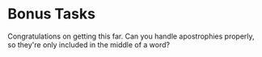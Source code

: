 # Bonus Tasks

Congratulations on getting this far.
Can you handle apostrophies properly, so they're only included in the middle of a word?
